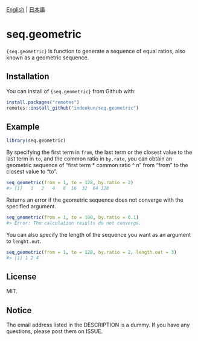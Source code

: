 
<!-- README.md is generated from README.Rmd. Please edit that file -->

[English](README.md) | [日本語](README_JP.md)

# seq.geometric

<!-- badges: start -->

<!-- badges: end -->

`{seq.geometric}` is function to generate a sequence of equal ratios,
also known as a geometric sequence.

## Installation

You can install of `{seq.geometric}` from Github with:

``` r
install.packages("remotes")
remotes::install_github("indenkun/seq.geometric")
```

## Example

``` r
library(seq.geometric)
```

By specifying the first term in `from`, the last term or the closest
value to the last term in `to`, and the common ratio in `by.rate`, you
can obtain an geometric sequence of “first term \* common ratio ^ n”
from “from” to the closest value to “to”.

``` r
seq_geometric(from = 1, to = 128, by.ratio = 2)
#> [1]   1   2   4   8  16  32  64 128
```

Returns an error if the geometric sequence does not converge with the
specified argument.

``` r
seq_geometric(from = 1, to = 100, by.ratio = 0.1)
#> Error: The calculation results do not converge.
```

You can also specify the length of the sequence you want as an argument
to `lenght.out`.

``` r
seq_geometric(from = 1, to = 128, by.ratio = 2, length.out = 3)
#> [1] 1 2 4
```

## License

MIT.

## Notice

The email address listed in the DESCRIPTION is a dummy. If you have any
questions, please post them on ISSUE.
